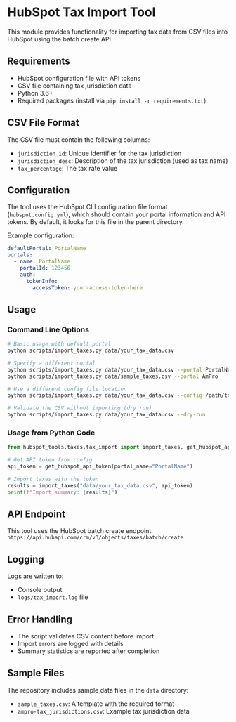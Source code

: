 # HubSpot Tax Import Tool

This module provides functionality for importing tax data from CSV files into HubSpot using the batch create API.

## Requirements

- HubSpot configuration file with API tokens
- CSV file containing tax jurisdiction data
- Python 3.6+
- Required packages (install via `pip install -r requirements.txt`)

## CSV File Format

The CSV file must contain the following columns:
- `jurisdiction_id`: Unique identifier for the tax jurisdiction
- `jurisdiction_desc`: Description of the tax jurisdiction (used as tax name)
- `tax_percentage`: The tax rate value

## Configuration

The tool uses the HubSpot CLI configuration file format (`hubspot.config.yml`), which should contain your portal information and API tokens. By default, it looks for this file in the parent directory.

Example configuration:
```yaml
defaultPortal: PortalName
portals:
  - name: PortalName
    portalId: 123456
    auth:
      tokenInfo:
        accessToken: your-access-token-here
```

## Usage

### Command Line Options

```bash
# Basic usage with default portal
python scripts/import_taxes.py data/your_tax_data.csv

# Specify a different portal
python scripts/import_taxes.py data/your_tax_data.csv --portal PortalName
python scripts/import_taxes.py data/sample_taxes.csv --portal AmPro

# Use a different config file location
python scripts/import_taxes.py data/your_tax_data.csv --config /path/to/hubspot.config.yml

# Validate the CSV without importing (dry run)
python scripts/import_taxes.py data/your_tax_data.csv --dry-run
```

### Usage from Python Code

```python
from hubspot_tools.taxes.tax_import import import_taxes, get_hubspot_api_token

# Get API token from config
api_token = get_hubspot_api_token(portal_name="PortalName")

# Import taxes with the token
results = import_taxes("data/your_tax_data.csv", api_token)
print(f"Import summary: {results}")
```

## API Endpoint

This tool uses the HubSpot batch create endpoint:
`https://api.hubapi.com/crm/v3/objects/taxes/batch/create`

## Logging

Logs are written to:
- Console output
- `logs/tax_import.log` file

## Error Handling

- The script validates CSV content before import
- Import errors are logged with details
- Summary statistics are reported after completion

## Sample Files

The repository includes sample data files in the `data` directory:
- `sample_taxes.csv`: A template with the required format
- `ampro-tax_jurisdictions.csv`: Example tax jurisdiction data